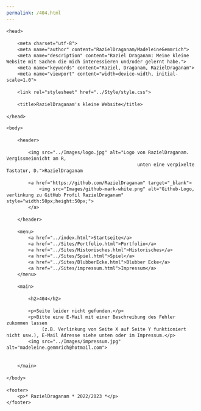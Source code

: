 ```yaml
---
permalink: /404.html
---
```


<html lang="de">

    <head>

        <meta charset="utf-8">
        <meta name="author" content="RazielDraganam/MadeleineGemmrich">
        <meta name="description" content="Raziel Draganam: Meine kleine Website mit Sachen die mich interessieren und/oder gelernt habe.">
        <meta name="keywords" content="Raziel, Draganam, RazielDraganam">
        <meta name="viewport" content="width=device-width, initial-scale=1.0">

        <link rel="stylesheet" href="../Style/style.css">

        <title>RazielDraganam's kleine Website</title>

    </head>
<!------------h6 ist im CSS festgelegt für Datum in der Blubber-Ecke!!------------------------------------------------------------------------------------------------>
    <body>
    
        <header>

            <img src="../Images/logo.jpg" alt="Logo von RazielDraganam. Vergissmeinnicht am R, 
                                                    unten eine verpixelte Tastatur, D.">RazielDraganam

            <a href="https://github.com/RazielDraganam" target="_blank">
                <img src="Images/github-mark-white.png" alt="Github-Logo, verlinkung zu GitHub Profil RazielDraganam" style="width:50px;height:50px;">
            </a>

        </header>

        <menu>
            <a href="../index.html">Startseite</a>
            <a href="../Sites/Portfolio.html">Portfolio</a>
            <a href="../Sites/Historisches.html">Historisches</a>
            <a href="../Sites/Spiel.html">Spiel</a>
            <a href="../Sites/BlubberEcke.html">Blubber Ecke</a>
            <a href="../Sites/impressum.html">Impressum</a>
        </menu>

        <main>

            <h2>404</h2>

            <p>Seite leider nicht gefunden.</p>
            <p>Bitte eine E-Mail mit einer Beschreibung des Fehler zukommen lassen
                 (z.B. Verlinkung von Seite X auf Seite Y funktioniert nicht usw.), E-Mail Adresse siehe unten oder im Impressum.</p>
            <img src="../Images/impressum.jpg" alt="madeleine.gemmrich@hotmail.com">
            

        </main>

    </body>

    <footer>
        <p>* RazielDraganam * 2022/2023 *</p>
    </footer>

</html>

<!-- GNU Terry Pratchett -->
<!-- GNU Birgit Gemmrich -->
<!-- GNU Douglas Adams-->
<!-- GNU Iwata Satoru-->

